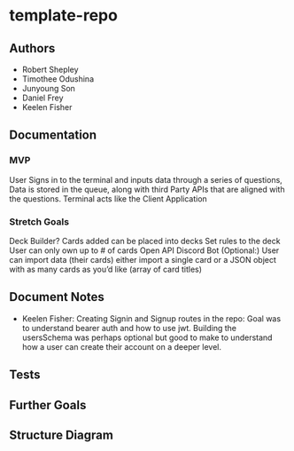 # template-repo
<!-- Enter a description for the repository -->

## Authors

- Robert Shepley
- Timothee Odushina
- Junyoung Son
- Daniel Frey
- Keelen Fisher

## Documentation
<!-- What does this repository do? Is there anything the user needs to do? Is there an end-user? -->

### MVP

User Signs in to the terminal and inputs data through a series of questions, 
Data is stored in the queue, along with third Party APIs that are aligned with the questions.
Terminal acts like the Client Application

### Stretch Goals

Deck Builder? Cards added can be placed into decks
Set rules to the deck
User can only own up to # of cards
Open API Discord Bot
(Optional:) User can import data (their cards) either import a single card or a JSON object with as many cards as you’d like (array of card titles) 

## Document Notes

<!-- Breifly (or as specific as you like) explain your process in building out project tasks from each memeber. How did you create certain routes and functions? -->

- Keelen Fisher: Creating Signin and Signup routes in the repo:
  Goal was to understand bearer auth and how to use jwt. Building the usersSchema was perhaps optional but good to make to understand how a user can create their account on a deeper level. 

## Tests
<!-- Are there any tests? How was it tested? -->

## Further Goals
<!-- Any further goals -->

## Structure Diagram
<!-- Is there a diagram for this project? Should there be one? -->

<!-- Delete any headings that are unused -->

